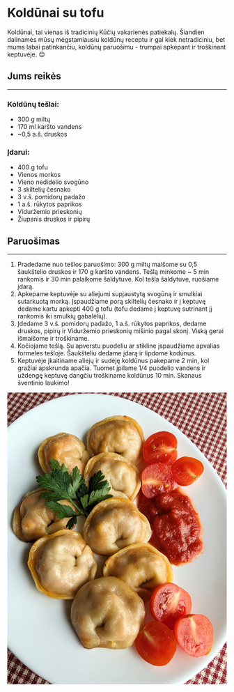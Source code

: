 # Koldūnai su tofu

Koldūnai, tai vienas iš tradicinių Kūčių vakarienės patiekalų. Šiandien dalinamės mūsų mėgstamiausiu koldūnų receptu ir gal kiek netradiciniu, bet mums labai patinkančiu, koldūnų paruošimu - trumpai apkepant ir troškinant keptuvėje. 😊

## Jums reikės
<hr/>

### Koldūnų tešlai:

* 300 g miltų
* 170 ml karšto vandens
* ~0,5 a.š. druskos

### Įdarui:

* 400 g tofu
* Vienos morkos
* Vieno nedidelio svogūno
* 3 skiltelių česnako
* 3 v.š. pomidorų padažo
* 1 a.š. rūkytos paprikos
* Viduržemio prieskonių
* Žiupsnis druskos ir pipirų

## Paruošimas
<hr/>

1. Pradedame nuo tešlos paruošimo: 300 g miltų maišome su 0,5 šaukštelio druskos ir 170 g karšto vandens. Tešlą minkome ~ 5 min rankomis ir 30 min palaikome šaldytuve. Kol tešla šaldytuve, ruošiame įdarą.
2. Apkepame keptuvėje su aliejumi supjaustytą svogūną ir smulkiai sutarkuotą morką. Įspaudžiame porą skiltelių česnako ir į keptuvę dedame kartu apkepti 400 g tofu (tofu dedame į keptuvę sutrinant jį rankomis iki smulkių gabalėlių). 
3. Įdedame 3 v.š. pomidorų padažo, 1 a.š. rūkytos paprikos, dedame druskos, pipirų ir Viduržemio prieskonių mišinio pagal skonį. Viską gerai išmaišome ir troškiname.
4. Kočiojame tešlą. Su apverstu puodeliu ar stikline įspaudžiame apvalias formeles tešloje. Šaukšteliu dedame įdarą ir lipdome kodūnus. 
5. Keptuvėje įkaitiname aliejų ir sudėję koldūnus pakepame 2 min, kol gražiai apskrunda apačia. Tuomet įpilame 1/4 puodelio vandens ir uždengę keptuvę dangčiu troškiname koldūnus 10 min.
Skanaus šventinio laukimo!

![name](../../pav/koldunai.jpg)



